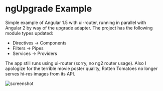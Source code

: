 # ngUpgrade Example

Simple example of Angular 1.5 with ui-router, running in parallel with Angular 2 by way of the upgrade adapter. The project has the following module types updated:

* Directives -> Components
* Filters -> Pipes
* Services -> Providers

The app still runs using ui-router (sorry, no ng2 router usage). Also I apologize for the terrible movie poster quality, Rotten Tomatoes no longer serves hi-res images from its API.

![screenshot](http://i.imgur.com/InN0V5y.png)
